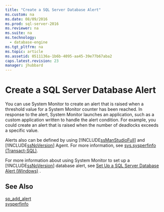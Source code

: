 ```yaml
---
title: "Create a SQL Server Database Alert"
ms.custom: na
ms.date: 08/09/2016
ms.prod: sql-server-2016
ms.reviewer: na
ms.suite: na
ms.technology: 
  - database-engine
ms.tgt_pltfrm: na
ms.topic: article
ms.assetid: 0511136a-1b6b-4095-aa45-39e77b67aba2
caps.latest.revision: 23
manager: jhubbard
---
```

# Create a SQL Server Database Alert
You can use System Monitor to create an alert that is raised when a threshold value for a System Monitor counter has been reached. In response to the alert, System Monitor launches an application, such as a custom application written to handle the alert condition. For example, you could create an alert that is raised when the number of deadlocks exceeds a specific value.  
  
 Alerts also can be defined by using [!INCLUDE[ssManStudioFull](../../Topics/TopicNameContainA/tokens/ssManStudioFull_md.md)] and [!INCLUDE[ssNoVersion](../../Topics/TopicNameContainA/tokens/ssNoVersion_md.md)] Agent. For more information, see [sys.sysperfinfo (Transact-SQL)](assetId:///3f57d0f0-4781-46ec-82cd-b751dc5affef).  
  
 For more information about using System Monitor to set up a [!INCLUDE[ssNoVersion](../../Topics/TopicNameContainA/tokens/ssNoVersion_md.md)] database alert, see [Set Up a SQL Server Database Alert (Windows)](../../Topics/TopicNameContainA/Set-Up-a-SQL-Server-Database-Alert--Windows-.md) .  
  
## See Also  
 [sp_add_alert](assetId:///d9b41853-e22d-4813-a79f-57efb4511f09)   
 [sysperfinfo](assetId:///e22a81cd-27de-4690-9443-6aad6393bd3c)